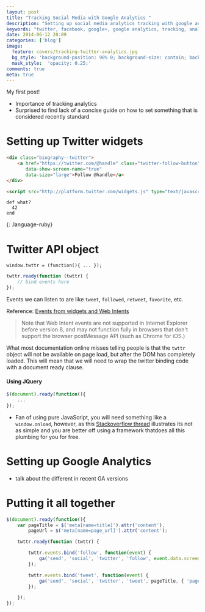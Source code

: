 ```yaml
---
layout: post
title: "Tracking Social Media with Google Analytics "
description: "Setting up social media analytics tracking with google analytics"
keywords: "twitter, facebook, google+, google analytics, tracking, analysis"
date: 2014-06-12 20:09
categories: ['blog']
image:
  feature: covers/tracking-twitter-analytics.jpg
  bg_style: 'background-position: 90% 0; background-size: contain; background-repeat: no-repeat; background-color: #163971;'
  mask_style:  'opacity: 0.25;'
comments: true
meta: true
---
```

My first post!


* Importance of tracking analytics
* Surprised to find lack of a concise guide on how to set something that is considered recently standard

# Setting up Twitter widgets
~~~ html
<div class="biography--twitter">
    <a href="https://twitter.com/@handle" class="twitter-follow-button"
       data-show-screen-name="true"
       data-size="large">Follow @handle</a>
</div>

<script src="http://platform.twitter.com/widgets.js" type="text/javascript"></script>
~~~

~~~
def what?
  42
end
~~~
{: .language-ruby}

# Twitter API object
`window.twttr = (function(){ ... });`

~~~ javascript
twttr.ready(function (twttr) {
    // bind events here
});
~~~

Events we can listen to are like `tweet`, `followed`, `retweet`, `favorite`, etc.

Reference: [Events from widgets and Web Intents](https://dev.twitter.com/docs/tfw/events)

> Note that Web Intent events are not supported in Internet Explorer before version 8, 
and may not function fully in browsers that don't support the browser postMessage API (such as Chrome for iOS.)

What most documentation online misses telling people is that the `twttr` object will not be available on 
page load, but after the DOM has completely loaded. This will mean that we will need to wrap the twitter
binding code with a document ready clause.

#### Using JQuery
~~~ javascript
$(document).ready(function(){
    ...
});
~~~

* Fan of using pure JavaScript, you will need something like a `window.onload`, however, as this 
[Stackoverflow thread](http://stackoverflow.com/a/800010) 
illustrates its not as simple and you are better off using a framework thatdoes all this plumbing for you for free.

# Setting up Google Analytics

* talk about the different in recent GA versions

# Putting it all together
~~~ javascript
$(document).ready(function(){
    var pageTitle = $('meta[name=title]').attr('content'),
        pageUrl = $('meta[name=page_url]').attr('content');

    twttr.ready(function (twttr) {

        twttr.events.bind('follow', function(event) {
            ga('send', 'social', 'twitter', 'follow', event.data.screen_name, { 'page': pageUrl });
        });

        twttr.events.bind('tweet', function(event) {
            ga('send', 'social', 'twitter', 'tweet', pageTitle, { 'page': pageUrl });
        });

    });
});
~~~